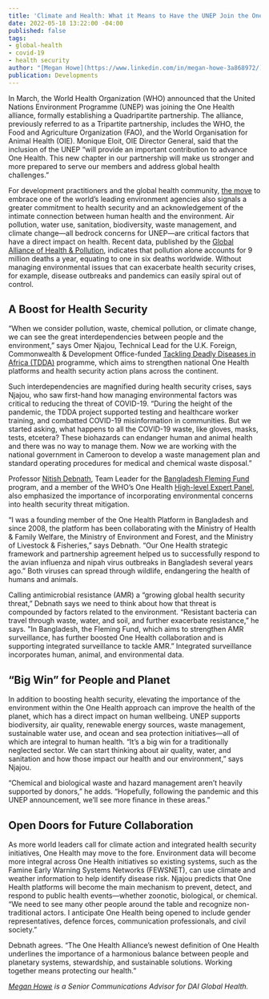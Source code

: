 ```yaml
---
title: 'Climate and Health: What it Means to Have the UNEP Join the One Health Alliance'
date: 2022-05-18 13:22:00 -04:00
published: false
tags:
- global-health
- covid-19
- health security
author: "[Megan Howe](https://www.linkedin.com/in/megan-howe-3a868972/)"
publication: Developments
---
```


In March, the World Health Organization (WHO) announced that the United Nations Environment Programme (UNEP) was joining the One Health alliance, formally establishing a Quadripartite partnership. The alliance, previously referred to as a Tripartite partnership, includes the WHO, the Food and Agriculture Organization (FAO), and the World Organisation for Animal Health (OIE). Monique Eloit, OIE Director General, said that the inclusion of the UNEP “will provide an important contribution to advance One Health. This new chapter in our partnership will make us stronger and more prepared to serve our members and address global health challenges.”





For development practitioners and the global health community, [the move](https://www.who.int/news/item/18-03-2022-un-environment-programme-joins-alliance-to-implement-one-health-approach) to embrace one of the world’s leading environment agencies also signals a greater commitment to health security and an acknowledgement of the intimate connection between human health and the environment. Air pollution, water use, sanitation, biodiversity, waste management, and climate change—all bedrock concerns for UNEP—are critical factors that have a direct impact on health. Recent data, published by the [Global Alliance of Health & Pollution](https://gahp.net/), indicates that pollution alone accounts for 9 million deaths a year, equating to one in six deaths worldwide. Without managing environmental issues that can exacerbate health security crises, for example, disease outbreaks and pandemics can easily spiral out of control. 

## A Boost for Health Security 

“When we consider pollution, waste, chemical pollution, or climate change, we can see the great interdependencies between people and the environment,” says Omer Njajou, Technical Lead for the U.K. Foreign, Commonwealth & Development Office-funded [Tackling Deadly Diseases in Africa (TDDA)](https://www.dai.com/our-work/projects/africa-tackling-deadly-diseases-in-africa-program) programme, which aims to strengthen national One Health platforms and health security action plans across the continent.

Such interdependencies are magnified during health security crises, says Njajou, who saw first-hand how managing environmental factors was critical to reducing the threat of COVID-19. “During the height of the pandemic, the TDDA project supported testing and healthcare worker training, and combatted COVID-19 misinformation in communities. But we started asking, what happens to all the COVID-19 waste, like gloves, masks, tests, etcetera? These biohazards can endanger human and animal health and there was no way to manage them. Now we are working with the national government in Cameroon to develop a waste management plan and standard operating procedures for medical and chemical waste disposal.”

Professor [Nitish Debnath](https://www.dai.com/who-we-are/our-team/nitish-debnath), Team Leader for the [Bangladesh Fleming Fund ](https://www.dai.com/our-work/projects/bangladesh-fleming-fund)program, and a member of the WHO’s One Health [High-level Expert Panel](https://www.who.int/news/item/20-05-2021-new-international-expert-panel-to-address-the-emergence-and-spread-of-zoonotic-diseases), also emphasized the importance of incorporating environmental concerns into health security threat mitigation. 

“I was a founding member of the One Health Platform in Bangladesh and since 2008, the platform has been collaborating with the Ministry of Health & Family Welfare, the Ministry of Environment and Forest, and the Ministry of Livestock & Fisheries,” says Debnath. “Our One Health strategic framework and partnership agreement helped us to successfully respond to the avian influenza and nipah virus outbreaks in Bangladesh several years ago.” Both viruses can spread through wildlife, endangering the health of humans and animals. 

Calling antimicrobial resistance (AMR) a “growing global health security threat,” Debnath says we need to think about how that threat is compounded by factors related to the environment. “Resistant bacteria can travel through waste, water, and soil, and further exacerbate resistance,” he says. "In Bangladesh, the Fleming Fund, which aims to strengthen AMR surveillance, has further boosted One Health collaboration and is supporting integrated surveillance to tackle AMR.” Integrated surveillance incorporates human, animal, and environmental data.

## “Big Win” for People and Planet 

In addition to boosting health security, elevating the importance of the environment within the One Health approach can improve the health of the planet, which has a direct impact on human wellbeing. UNEP supports biodiversity, air quality, renewable energy sources, waste management, sustainable water use, and ocean and sea protection initiatives—all of which are integral to human health. “It’s a big win for a traditionally neglected sector. We can start thinking about air quality, water, and sanitation and how those impact our health and our environment,” says Njajou. 

“Chemical and biological waste and hazard management aren’t heavily supported by donors,” he adds. “Hopefully, following the pandemic and this UNEP announcement, we’ll see more finance in these areas.” 

## Open Doors for Future Collaboration

As more world leaders call for climate action and integrated health security initiatives, One Health may move to the fore. Environment data will become more integral across One Health initiatives so existing systems, such as the Famine Early Warning Systems Networks (FEWSNET), can use climate and weather information to help identify disease risk. Njajou predicts that One Health platforms will become the main mechanism to prevent, detect, and respond to public health events—whether zoonotic, biological, or chemical. “We need to see many other people around the table and recognize non-traditional actors. I anticipate One Health being opened to include gender representatives, defence forces, communication professionals, and civil society.” 

Debnath agrees. “The One Health Alliance’s newest definition of One Health underlines the importance of a harmonious balance between people and planetary systems, stewardship, and sustainable solutions. Working together means protecting our health.”

*[Megan Howe](https://www.linkedin.com/in/megan-howe-3a868972/) is a Senior Communications Advisor for DAI Global Health.*